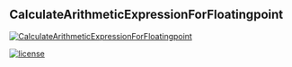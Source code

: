 ## CalculateArithmeticExpressionForFloatingpoint


[![CalculateArithmeticExpressionForFloatingpoint
](https://img.shields.io/badge/CalculateArithmeticExpressionForFloatingpoint-v1.0.0-brightgreen.svg)](https://github.com/Yuziquan/CalculateArithmeticExpressionForFloatingpoint) 



[![license](https://img.shields.io/packagist/l/doctrine/orm.svg)](https://github.com/Yuziquan/CalculateArithmeticExpressionForFloatingpoint/blob/master/LICENSE)


